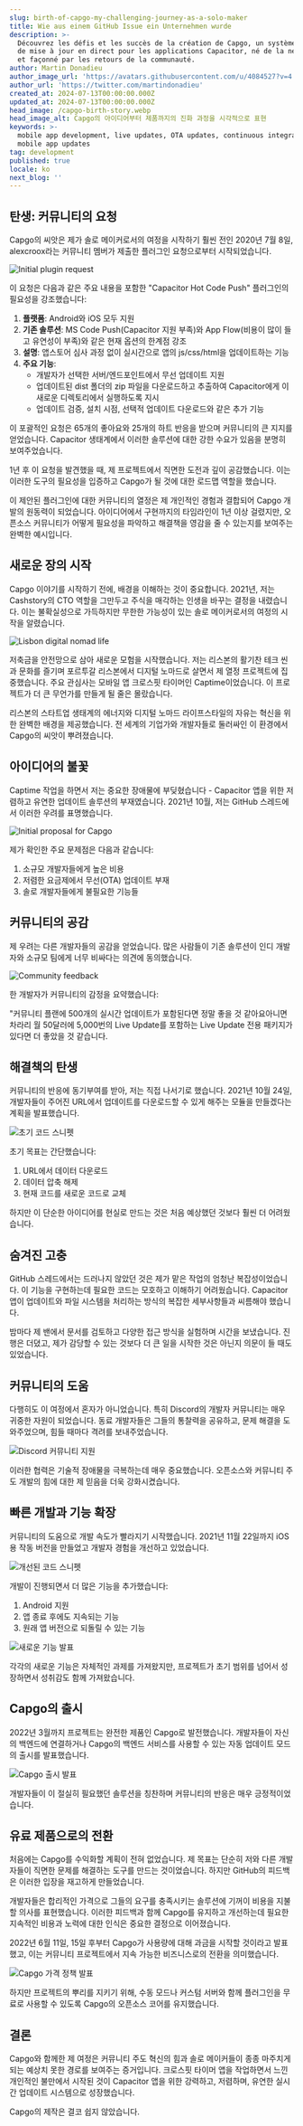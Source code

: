 ```yaml
---
slug: birth-of-capgo-my-challenging-journey-as-a-solo-maker
title: Wie aus einem GitHub Issue ein Unternehmen wurde
description: >-
  Découvrez les défis et les succès de la création de Capgo, un système innovant
  de mise à jour en direct pour les applications Capacitor, né de la nécessité
  et façonné par les retours de la communauté.
author: Martin Donadieu
author_image_url: 'https://avatars.githubusercontent.com/u/4084527?v=4'
author_url: 'https://twitter.com/martindonadieu'
created_at: 2024-07-13T00:00:00.000Z
updated_at: 2024-07-13T00:00:00.000Z
head_image: /capgo-birth-story.webp
head_image_alt: Capgo의 아이디어부터 제품까지의 진화 과정을 시각적으로 표현
keywords: >-
  mobile app development, live updates, OTA updates, continuous integration,
  mobile app updates
tag: development
published: true
locale: ko
next_blog: ''
---
```


## 탄생: 커뮤니티의 요청

Capgo의 씨앗은 제가 솔로 메이커로서의 여정을 시작하기 훨씬 전인 2020년 7월 8일, alexcroox라는 커뮤니티 멤버가 제출한 플러그인 요청으로부터 시작되었습니다.

![Initial plugin request](/capgo-initial-requestwebp)

이 요청은 다음과 같은 주요 내용을 포함한 "Capacitor Hot Code Push" 플러그인의 필요성을 강조했습니다:

1. **플랫폼**: Android와 iOS 모두 지원
2. **기존 솔루션**: MS Code Push(Capacitor 지원 부족)와 App Flow(비용이 많이 들고 유연성이 부족)와 같은 현재 옵션의 한계점 강조
3. **설명**: 앱스토어 심사 과정 없이 실시간으로 앱의 js/css/html을 업데이트하는 기능
4. **주요 기능**: 
   - 개발자가 선택한 서버/엔드포인트에서 무선 업데이트 지원
   - 업데이트된 dist 폴더의 zip 파일을 다운로드하고 추출하여 Capacitor에게 이 새로운 디렉토리에서 실행하도록 지시
   - 업데이트 검증, 설치 시점, 선택적 업데이트 다운로드와 같은 추가 기능

이 포괄적인 요청은 65개의 좋아요와 25개의 하트 반응을 받으며 커뮤니티의 큰 지지를 얻었습니다. Capacitor 생태계에서 이러한 솔루션에 대한 강한 수요가 있음을 분명히 보여주었습니다.

1년 후 이 요청을 발견했을 때, 제 프로젝트에서 직면한 도전과 깊이 공감했습니다. 이는 이러한 도구의 필요성을 입증하고 Capgo가 될 것에 대한 로드맵 역할을 했습니다.

이 제안된 플러그인에 대한 커뮤니티의 열정은 제 개인적인 경험과 결합되어 Capgo 개발의 원동력이 되었습니다. 아이디어에서 구현까지의 타임라인이 1년 이상 걸렸지만, 오픈소스 커뮤니티가 어떻게 필요성을 파악하고 해결책을 영감을 줄 수 있는지를 보여주는 완벽한 예시입니다.

## 새로운 장의 시작

Capgo 이야기를 시작하기 전에, 배경을 이해하는 것이 중요합니다. 2021년, 저는 Cashstory의 CTO 역할을 그만두고 주식을 매각하는 인생을 바꾸는 결정을 내렸습니다. 이는 불확실성으로 가득하지만 무한한 가능성이 있는 솔로 메이커로서의 여정의 시작을 알렸습니다.

![Lisbon digital nomad life](/capgo-lisbon-nomadwebp)

저축금을 안전망으로 삼아 새로운 모험을 시작했습니다. 저는 리스본의 활기찬 테크 씬과 문화를 즐기며 포르투갈 리스본에서 디지털 노마드로 살면서 제 열정 프로젝트에 집중했습니다. 주요 관심사는 모바일 앱 크로스핏 타이머인 Captime이었습니다. 이 프로젝트가 더 큰 무언가를 만들게 될 줄은 몰랐습니다.

리스본의 스타트업 생태계의 에너지와 디지털 노마드 라이프스타일의 자유는 혁신을 위한 완벽한 배경을 제공했습니다. 전 세계의 기업가와 개발자들로 둘러싸인 이 환경에서 Capgo의 씨앗이 뿌려졌습니다.

## 아이디어의 불꽃

Captime 작업을 하면서 저는 중요한 장애물에 부딪혔습니다 - Capacitor 앱을 위한 저렴하고 유연한 업데이트 솔루션의 부재였습니다. 2021년 10월, 저는 GitHub 스레드에서 이러한 우려를 표명했습니다.

![Initial proposal for Capgo](/capgo-initial-proposalwebp)

제가 확인한 주요 문제점은 다음과 같습니다:

1. 소규모 개발자들에게 높은 비용
2. 저렴한 요금제에서 무선(OTA) 업데이트 부재
3. 솔로 개발자들에게 불필요한 기능들

## 커뮤니티의 공감

제 우려는 다른 개발자들의 공감을 얻었습니다. 많은 사람들이 기존 솔루션이 인디 개발자와 소규모 팀에게 너무 비싸다는 의견에 동의했습니다.

![Community feedback](/capgo-community-feedbackwebp)

한 개발자가 커뮤니티의 감정을 요약했습니다:

"커뮤니티 플랜에 500개의 실시간 업데이트가 포함된다면 정말 좋을 것 같아요아니면 차라리 월 50달러에 5,000번의 Live Update를 포함하는 Live Update 전용 패키지가 있다면 더 좋았을 것 같습니다.

## 해결책의 탄생

커뮤니티의 반응에 동기부여를 받아, 저는 직접 나서기로 했습니다. 2021년 10월 24일, 개발자들이 주어진 URL에서 업데이트를 다운로드할 수 있게 해주는 모듈을 만들겠다는 계획을 발표했습니다.

![초기 코드 스니펫](/capgo-initial-codewebp)

초기 목표는 간단했습니다:
1. URL에서 데이터 다운로드
2. 데이터 압축 해제
3. 현재 코드를 새로운 코드로 교체

하지만 이 단순한 아이디어를 현실로 만드는 것은 처음 예상했던 것보다 훨씬 더 어려웠습니다.

## 숨겨진 고충

GitHub 스레드에서는 드러나지 않았던 것은 제가 맡은 작업의 엄청난 복잡성이었습니다. 이 기능을 구현하는데 필요한 코드는 모호하고 이해하기 어려웠습니다. Capacitor 앱이 업데이트와 파일 시스템을 처리하는 방식의 복잡한 세부사항들과 씨름해야 했습니다.

밤마다 제 밴에서 문서를 검토하고 다양한 접근 방식을 실험하며 시간을 보냈습니다. 진행은 더뎠고, 제가 감당할 수 있는 것보다 더 큰 일을 시작한 것은 아닌지 의문이 들 때도 있었습니다.

## 커뮤니티의 도움

다행히도 이 여정에서 혼자가 아니었습니다. 특히 Discord의 개발자 커뮤니티는 매우 귀중한 자원이 되었습니다. 동료 개발자들은 그들의 통찰력을 공유하고, 문제 해결을 도와주었으며, 힘들 때마다 격려를 보내주었습니다.

![Discord 커뮤니티 지원](/capgo-discord-supportwebp)

이러한 협력은 기술적 장애물을 극복하는데 매우 중요했습니다. 오픈소스와 커뮤니티 주도 개발의 힘에 대한 제 믿음을 더욱 강화시켰습니다.

## 빠른 개발과 기능 확장

커뮤니티의 도움으로 개발 속도가 빨라지기 시작했습니다. 2021년 11월 22일까지 iOS용 작동 버전을 만들었고 개발자 경험을 개선하고 있었습니다.

![개선된 코드 스니펫](/capgo-improved-codewebp)

개발이 진행되면서 더 많은 기능을 추가했습니다:
1. Android 지원
2. 앱 종료 후에도 지속되는 기능
3. 원래 앱 버전으로 되돌릴 수 있는 기능

![새로운 기능 발표](/capgo-new-featureswebp)

각각의 새로운 기능은 자체적인 과제를 가져왔지만, 프로젝트가 초기 범위를 넘어서 성장하면서 성취감도 함께 가져왔습니다.

## Capgo의 출시

2022년 3월까지 프로젝트는 완전한 제품인 Capgo로 발전했습니다. 개발자들이 자신의 백엔드에 연결하거나 Capgo의 백엔드 서비스를 사용할 수 있는 자동 업데이트 모드의 출시를 발표했습니다.

![Capgo 출시 발표](/capgo-launch-announcementwebp)

개발자들이 이 절실히 필요했던 솔루션을 칭찬하며 커뮤니티의 반응은 매우 긍정적이었습니다.

## 유료 제품으로의 전환

처음에는 Capgo를 수익화할 계획이 전혀 없었습니다. 제 목표는 단순히 저와 다른 개발자들이 직면한 문제를 해결하는 도구를 만드는 것이었습니다. 하지만 GitHub의 피드백은 이러한 입장을 재고하게 만들었습니다.

개발자들은 합리적인 가격으로 그들의 요구를 충족시키는 솔루션에 기꺼이 비용을 지불할 의사를 표현했습니다. 이러한 피드백과 함께 Capgo를 유지하고 개선하는데 필요한 지속적인 비용과 노력에 대한 인식은 중요한 결정으로 이어졌습니다.

2022년 6월 11일, 15일 후부터 Capgo가 사용량에 대해 과금을 시작할 것이라고 발표했고, 이는 커뮤니티 프로젝트에서 지속 가능한 비즈니스로의 전환을 의미했습니다.

![Capgo 가격 정책 발표](/capgo-pricing-announcementwebp)

하지만 프로젝트의 뿌리를 지키기 위해, 수동 모드나 커스텀 서버와 함께 플러그인을 무료로 사용할 수 있도록 Capgo의 오픈소스 코어를 유지했습니다.

## 결론

Capgo와 함께한 제 여정은 커뮤니티 주도 혁신의 힘과 솔로 메이커들이 종종 마주치게 되는 예상치 못한 경로를 보여주는 증거입니다. 크로스핏 타이머 앱을 작업하면서 느낀 개인적인 불만에서 시작된 것이 Capacitor 앱을 위한 강력하고, 저렴하며, 유연한 실시간 업데이트 시스템으로 성장했습니다.

Capgo의 제작은 결코 쉽지 않았습니다.